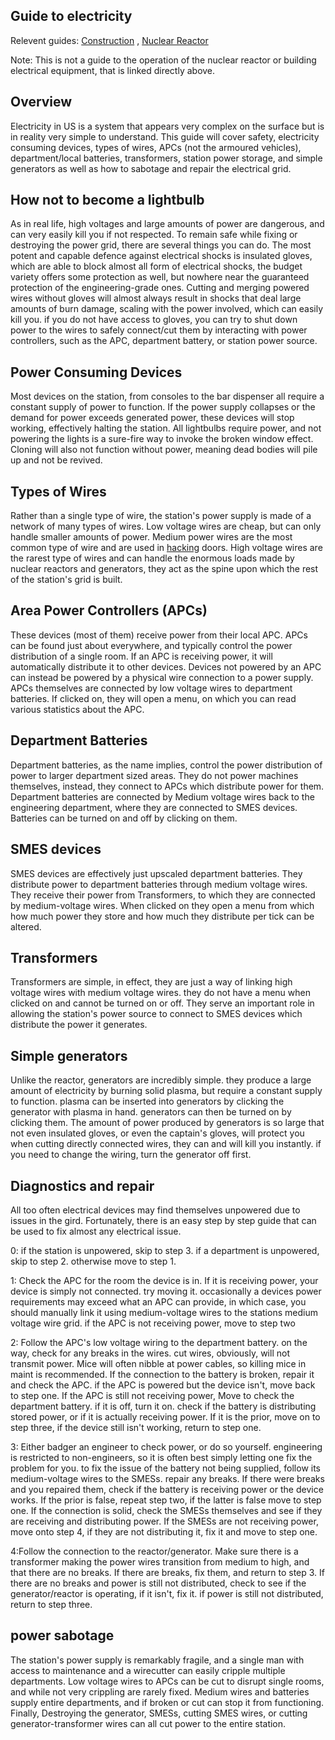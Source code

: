 ## Guide to electricity
Relevent guides: [Construction](Construction.md) , [Nuclear Reactor](Guide-to-the-nuclear-reactor.md)

Note: This is not a guide to the operation of the nuclear reactor or building electrical equipment, that is linked directly above.

## Overview
Electricity in US is a system that appears very complex on the surface but is in reality very simple to understand. This guide will cover safety, electricity consuming devices, types of wires, 
APCs (not the armoured vehicles), department/local batteries, transformers, station power storage, and simple generators as well as how to sabotage and repair the electrical grid.

## How not to become a lightbulb
As in real life, high voltages and large amounts of power are dangerous, and can very easily kill you if not respected. To remain safe while fixing or destroying the power grid, there
are several things you can do. The most potent and capable defence against electrical shocks is insulated gloves, which are able to block almost all form of electrical shocks, the budget
variety offers some protection as well, but nowhere near the guaranteed protection of the engineering-grade ones. Cutting and merging powered wires without gloves will almost always
result in shocks that deal large amounts of burn damage, scaling with the power involved, which can easily kill you. if you do not have access to gloves, you can try to shut down power
to the wires to safely connect/cut them by interacting with power controllers, such as the APC, department battery, or station power source.

## Power Consuming Devices
Most devices on the station, from consoles to the bar dispenser all require a constant supply of power to function. If the power supply collapses or the demand for power exceeds generated power,
these devices will stop working, effectively halting the station. All lightbulbs require power, and not powering the lights is a sure-fire way to invoke the broken window effect. Cloning will
also not function without power, meaning dead bodies will pile up and not be revived.

## Types of Wires
Rather than a single type of wire, the station's power supply is made of a network of many types of wires. Low voltage wires are cheap, but can only handle smaller amounts of power.
Medium power wires are the most common type of wire and are used in [hacking]() doors. High voltage wires are the rarest type of wires and can handle the enormous loads made by
nuclear reactors and generators, they act as the spine upon which the rest of the station's grid is built.

## Area Power Controllers (APCs)
These devices (most of them) receive power from their local APC. APCs can be found just about everywhere, and typically control the power distribution of a single room. If an APC is receiving power, 
it will automatically distribute it to other devices. Devices not powered by an APC can instead be powered by a physical wire connection to a power supply. APCs themselves are connected by low voltage wires
to department batteries. If clicked on, they will open a menu, on which you can read various statistics about the APC.

## Department Batteries
Department batteries, as the name implies, control the power distribution of power to larger department sized areas. They do not power machines themselves, instead, they connect
to APCs which distribute power for them. Department batteries are connected by Medium voltage wires back to the engineering department, where they are connected
to SMES devices. Batteries can be turned on and off by clicking on them.

## SMES devices
SMES devices are effectively just upscaled department batteries. They distribute power to department batteries through medium voltage wires. They receive their power from 
Transformers, to which they are connected by medium-voltage wires. When clicked on they open a menu from which how much power they store and how much they distribute per tick can
be altered.

## Transformers 
Transformers are simple, in effect, they are just a way of linking high voltage wires with medium voltage wires. they do not have a menu when clicked on and cannot be turned on or off.
They serve an important role in allowing the station's power source to connect to SMES devices which distribute the power it generates.

## Simple generators
Unlike the reactor, generators are incredibly simple. they produce a large amount of electricity by burning solid plasma, but require a constant supply to function. plasma can be
inserted into generators by clicking the generator with plasma in hand. generators can then be turned on by clicking them. The amount of power produced by generators is so large
that not even insulated gloves, or even the captain's gloves, will protect you when cutting directly connected wires, they can and will kill you instantly. if you need to change
the wiring, turn the generator off first.

## Diagnostics and repair
All too often electrical devices may find themselves unpowered due to issues in the gird. Fortunately, there is an easy step by step guide that can be used to fix almost any electrical
issue.

0: if the station is unpowered, skip to step 3. if a department is unpowered, skip to step 2. otherwise move to step 1.

1: Check the APC for the room the device is in. If it is receiving power, your device is simply not connected. try moving it. occasionally a devices power requirements may
exceed what an APC can provide, in which case, you should manually link it using medium-voltage wires to the stations medium voltage wire grid. if the APC is not receiving power, move to step two

2: Follow the APC's low voltage wiring to the department battery. on the way, check for any breaks in the wires. cut wires, obviously, will not transmit power. Mice will often nibble
at power cables, so killing mice in maint is recommended. If the connection to the battery is broken, repair it and check the APC. if the APC is powered but the device isn't, move back to
step one. If the APC is still not receiving power, Move to check the department battery. if it is off, turn it on. check if the battery is distributing stored power, or if it is actually
receiving power. If it is the prior, move on to step three, if the device still isn't working, return to step one.

3: Either badger an engineer to check power, or do so yourself. engineering is restricted to non-engineers, so it is often best simply letting one fix the problem for you. to fix the issue of the battery
not being supplied, follow its medium-voltage wires to the SMESs. repair any breaks. If there were breaks and you repaired them, check if the battery is receiving power or the device works.
If the prior is false, repeat step two, if the latter is false move to step one. If the connection is solid, check the SMESs themselves and see if they are receiving and distributing power.
If the SMESs are not receiving power, move onto step 4, if they are not distributing it, fix it and move to step one.

4:Follow the connection to the reactor/generator. Make sure there is a transformer making the power wires transition from medium to high, and that there are no breaks.
If there are breaks, fix them, and return to step 3. If there are no breaks and power is still not distributed, check to see if the generator/reactor is operating, if it isn't,
fix it. if power is still not distributed, return to step three.

## power sabotage
The station's power supply is remarkably fragile, and a single man with access to maintenance and a wirecutter can easily cripple multiple departments. Low voltage wires to APCs can
be cut to disrupt single rooms, and while not very crippling are rarely fixed. Medium wires and batteries supply entire departments, and if broken or cut can stop it from functioning.
Finally, Destroying the generator, SMESs, cutting SMES wires, or cutting generator-transformer wires can all cut power to the entire station.
